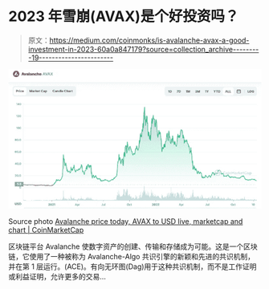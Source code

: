 # 2023 年雪崩(AVAX)是个好投资吗？

> 原文：<https://medium.com/coinmonks/is-avalanche-avax-a-good-investment-in-2023-60a0a847179?source=collection_archive---------19----------------------->

![](img/b4df84d82cbcdbb67c9d46e472809d81.png)

Source photo [Avalanche price today, AVAX to USD live, marketcap and chart | CoinMarketCap](https://coinmarketcap.com/currencies/avalanche/)

区块链平台 Avalanche 使数字资产的创建、传输和存储成为可能。这是一个区块链，它使用了一种被称为 Avalanche-Algo 共识引擎的新颖和先进的共识机制，并在第 1 层运行。(ACE)。有向无环图(Dag)用于这种共识机制，而不是工作证明或利益证明，允许更多的交易…